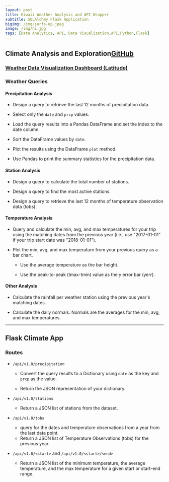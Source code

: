 ```yaml
---
layout: post
title: Hiwaii Weather Analysis and API Wrapper
subtitle: SQLAlchmy Flask Application
bigimg: /img/surfs-up.jpeg
image: /img/hi.jpg
tags: [Data Analytics, API, Data Visualization,API,Python,Flask]
---
```


## Climate Analysis and Exploration[GitHub](https://github.com/Pyligent/SQLAlchemy_Flask)   


### [Weather Data Visualization Dashboard (Latitude)](https://pyligent.github.io/weatherweb_dashboard/)      


### Weather Queries   
#### Precipitation Analysis

* Design a query to retrieve the last 12 months of precipitation data.

* Select only the `date` and `prcp` values.

* Load the query results into a Pandas DataFrame and set the index to the date column.

* Sort the DataFrame values by `date`.

* Plot the results using the DataFrame `plot` method.


* Use Pandas to print the summary statistics for the precipitation data.

#### Station Analysis

* Design a query to calculate the total number of stations.

* Design a query to find the most active stations.

* Design a query to retrieve the last 12 months of temperature observation data (tobs).



#### Temperature Analysis

*  Query and calculate the min, avg, and max temperatures for your trip using the matching dates from the previous year (i.e., use "2017-01-01" if your trip start date was "2018-01-01").

* Plot the min, avg, and max temperature from your previous query as a bar chart.

  * Use the average temperature as the bar height.

  * Use the peak-to-peak (tmax-tmin) value as the y error bar (yerr).

 
#### Other Analysis

* Calculate the rainfall per weather station using the previous year's matching dates.

* Calculate the daily normals. Normals are the averages for the min, avg, and max temperatures.


 
- - -

## Flask Climate App

### Routes

* `/api/v1.0/precipitation`

  * Convert the query results to a Dictionary using `date` as the key and `prcp` as the value.

  * Return the JSON representation of your dictionary.

* `/api/v1.0/stations`

  * Return a JSON list of stations from the dataset.

* `/api/v1.0/tobs`
  * query for the dates and temperature observations from a year from the last data point.
  * Return a JSON list of Temperature Observations (tobs) for the previous year.

* `/api/v1.0/<start>` and `/api/v1.0/<start>/<end>`

  * Return a JSON list of the minimum temperature, the average temperature, and the max temperature for a given start or start-end range.

 
